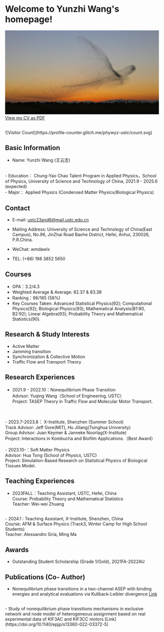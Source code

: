 # Welcome to Yunzhi Wang's homepage!
![bendi](R.jpg)
<br />
[View my CV as PDF](https://github.com/phywyz-ustc/phywyz-ustc.github.io/blob/main/CV_Yunzhi.pdf)

<br />
![Visitor Count](https://profile-counter.glitch.me/phywyz-ustc/count.svg)


## Basic Information
- Name: Yunzhi Wang (王云志)
<br />
- Education：  Chung-Yao Chao Talent Program in Applied Physics，School of Physics, University of Science and Technology of China, 2021.9 - 2025.6 (expected)
<br />
- Major：  Applied Physics (Condensed Matter Physics/Biological Physics)

## Contact
- E-mail:    ustc23and6@mail.ustc.edu.cn

- Mailing Address:  University of Science and Technology of China(East Campus),
No.96, JinZhai Road Baohe District, Hefei, Anhui, 230026, P.R.China.

- WeChat:    wmdawlx

- TEL:        (+86) 198 3852 5650

## Courses
- GPA：3.2/4.3
- Weighted Average & Average: 82.37 & 83.38
- Ranking：96/165 (58%)
- Key Courses Taken: Advanced Statistical Physics(92); Computational Physics(92); Biological Physics(93); Mathematical Analysis(B1:90, B2:92); Linear Algebra(93); Probability Theory and Mathematical Statistics(90).

## Research & Study Interests
- Active Matter
- Jamming transition
- Synchronization & Collective Motion
- Traffic Flow and Transport Theory

## Research Experiences
- 2021.9 - 2022.10：Nonequilibrium Phase Transition<br />
Advisor: Yuqing Wang（School of Engineering, USTC）<br />
Project: TASEP Theory in Traffic Flow and Molecular Motor Transport.
<br />
<br />
- 2023.7-2023.8： X-Institute, Shenzhen (Summer School)<br />
Track Advisor: Jeff Gore(MIT), Hu Jiliang(Tsinghua University)<br />
Group Advisor: Juan Keymer & Janneke Noorlag(X-Institute)<br />
Project: Interactions in Kombucha and Biofilm Applications.（Best Award）
<br />
<br />
- 2023.10-：Soft Matter Physics<br/>
Advisor: Hua Tong (School of Physics, USTC)<br />
Project: Simulation-Based Research on Statistical Physics of Biological Tissues Model.

## Teaching Experiences
- 2023FALL：Teaching Assistant, USTC, Hefei, China<br/>Course: Probability Theory and Mathematical Statistics<br/>Teacher: Wei-wei Zhuang
<br />
- 2024.1  : Teaching Assistant, X-Institute, Shenzhen, China<br/>Course: AFM & Surface Physics (Track3, Winter Camp for High School Students)<br/>Teacher: Alessandro Siria, Ming Ma

## Awards
- Outstanding Student Scholarship (Grade 1/Gold), 2021FA-2022AU

## Publications (Co- Author)
- Nonequilibrium phase transitions in a two-channel ASEP with binding energies and analytical evaluations via Kullback-Leibler divergence
[Link](https://doi.org/10.1140/epjp/s13360-022-02708-5)
<br />
- Study of nonequilibrium phase transitions mechanisms in exclusive network and node model of heterogeneous assignment based on real experimental data of KIF3AC and KIF3CC motors
[Link](https://doi.org/10.1140/epjp/s13360-022-03372-5)
